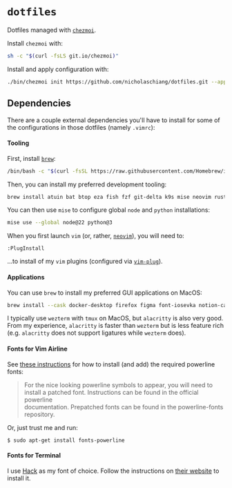 # `dotfiles`

Dotfiles managed with [`chezmoi`](https://github.com/twpayne/chezmoi).

Install `chezmoi` with:

```bash
sh -c "$(curl -fsLS git.io/chezmoi)"
```

Install and apply configuration with:

```bash
./bin/chezmoi init https://github.com/nicholaschiang/dotfiles.git --apply
```

## Dependencies

There are a couple external dependencies you'll have to install for some of the
configurations in those dotfiles (namely `.vimrc`):

#### Tooling

First, install [`brew`](https://brew.sh):

```bash
/bin/bash -c "$(curl -fsSL https://raw.githubusercontent.com/Homebrew/install/HEAD/install.sh)"
```

Then, you can install my preferred development tooling:

```bash
brew install atuin bat btop eza fish fzf git-delta k9s mise neovim rust starship tmux zoxide
```

You can then use `mise` to configure global `node` and `python` installations:

```bash
mise use --global node@22 python@3
```

When you first launch `vim` (or, rather, [`neovim`](https://github.com/neovim/neovim)), you will need to:

```
:PlugInstall
```

...to install of my `vim` plugins (configured via [`vim-plug`](https://github.com/junegunn/vim-plug)).

#### Applications

You can use `brew` to install my preferred GUI applications on MacOS:

```bash
brew install --cask docker-desktop firefox figma font-iosevka notion-calendar raycast wezterm alacritty
```

I typically use `wezterm` with `tmux` on MacOS, but `alacritty` is also very good.
From my experience, `alacritty` is faster than `wezterm` but is less feature rich (e.g. `alacritty` does not support ligatures while `wezterm` does).

#### Fonts for Vim Airline

See [these 
instructions](https://github.com/vim-airline/vim-airline#integrating-with-powerline-fonts) 
for how to install (and add) the required powerline fonts:

> For the nice looking powerline symbols to appear, you will need to install a 
> patched font. Instructions can be found in the official powerline  
> documentation. Prepatched fonts can be found in the powerline-fonts repository.

Or, just trust me and run:

```
$ sudo apt-get install fonts-powerline
```

#### Fonts for Terminal

I use [Hack](https://sourcefoundry.org/hack/) as my font of choice. Follow the
instructions on [their website](https://sourcefoundry.org/hack/) to install it.
